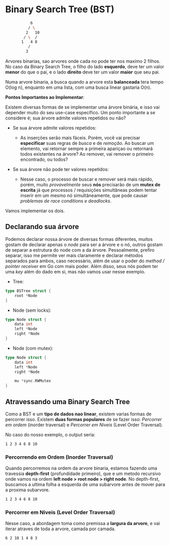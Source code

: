 # Binary Search Tree (BST)

```bash
		   6
	      / \
	     2   10
	    / \  /
	   1   4 8
	      /
	     3
```

Arvores binarias, sao arvores onde cada no pode ter nos maximo 2 filhos. No caso da Binary Search Tree, o filho do lado **esquerdo**, deve ter um valor **menor** do que o pai, e o lado **direito** deve ter um valor **maior** que seu pai.

Numa arvore binaria, a busca quando a arvore esta **balanceada** tera tempo O(log n), enquanto em uma lista, com uma busca linear gastaria O(n).

**Pontos Importantes ao Implementar**:

Existem diversas formas de se implementar uma árvore binária, e isso vai depender muito do seu use-case específico. Um ponto importante a se considere é; sua árvore admite valores repetidos ou não?

- Se sua árvore admite valores repetidos:
	- As inserções serão mais fáceis. Porém, você vai precisar **especificar** suas regras de *busca* e de *remoção*. Ao buscar um elemento, vai retornar sempre a primeira apariçao ou retornará todos existentes na árvore? Ao remover, vai remover o primeiro encontrado, ou todos?

- Se sua árvore não pode ter valores repetidos:

	- Nesse caso, o processo de buscar e remover será mais rápido, porém, muito *provavelmente* seus **nós** precisarão de um **mutex de escrita** já que processos / requisições simultâneas podem tentar inserir em um mesmo nó simultâneamente, que pode causar *problemas de race conditions e deadlocks*.

Vamos implementar os dois.

## Declarando sua árvore

Podemos declarar nossa árvore de diversas formas diferentes, muitos gostam de declarar apenas o *node* para ser a árvore e o nó, outros gostam de separar a estrutura do node com a da árvore. Pessoalmente, prefiro separar, isso me permite ver mais claramente e declarar métodos separados para ambos, caso necessário, além de usar o poder do *method / pointer receiver* em Go com mais poder. Além disso, seus nós podem ter uma *key* além do dado em si, mas não vamos usar nesse exemplo.

- Tree:

```go
type BSTree struct {
	root *Node
}
```

- Node (sem locks):

```go
type Node struct {
	data int
	left *Node
	right *Node
}
```

- Node (com mutex):

```go
type Node struct {
	data int
	left *Node
	right *Node

	mu *sync.RWMutex
}
```

## Atravessando uma Binary Search Tree

Como a BST e um **tipo de dados nao linear**, existem varias formas de percorrer isso. Existem **duas formas populares** de se fazer isso: *Percorrer em ordem* (inorder traversal) e *Percorrer em Niveis* (Level Order Traversal).

No caso do nosso exemplo, o output seria:

```bash
1 2 3 4 6 8 10
```

### Percorrendo em Ordem (Inorder Traversal)

Quando percorremos na ordem da arvore binaria, estamos fazendo uma travessia **depth-first** (profundidade primeiro), que e um metodo recursivo onde vamos na ordem **left node > root node > right node**. No depth-first, buscamos a ultima folha a esquerda de uma subarvore antes de mover para a proxima subarvore. 

```bash
1 2 3 4 6 8 10
```

### Percorrer em Niveis (Level Order Traversal)

Nesse caso, a abordagem toma como premissa a **largura da arvore**, e vai iterar atraves de toda a arvore, camada por camada.

```bash
6 2 10 1 4 8 3
```

### 